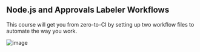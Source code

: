## Node.js and Approvals Labeler Workflows

This course will get you from zero-to-CI by setting up two workflow files to automate the way you work.

![image](https://user-images.githubusercontent.com/30379522/144946376-34d76177-a718-4476-9718-7330d0523443.png)
